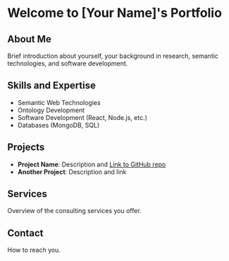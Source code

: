 # Welcome to [Your Name]'s Portfolio

## About Me
Brief introduction about yourself, your background in research, semantic technologies, and software development.

## Skills and Expertise
- Semantic Web Technologies
- Ontology Development
- Software Development (React, Node.js, etc.)
- Databases (MongoDB, SQL)

## Projects
- **Project Name**: Description and [Link to GitHub repo](https://github.com)
- **Another Project**: Description and link

## Services
Overview of the consulting services you offer.

## Contact
How to reach you.
